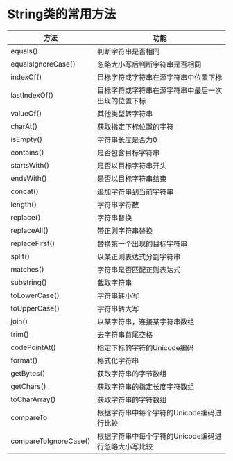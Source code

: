 # String类的常用方法

方法 | 功能
---|---
equals() | 判断字符串是否相同
equalsIgnoreCase() | 忽略大小写后判断字符串是否相同
indexOf()	| 目标字符或字符串在源字符串中位置下标
lastIndexOf()	| 目标字符或字符串在源字符串中最后一次出现的位置下标
valueOf()	| 其他类型转字符串
charAt()	| 获取指定下标位置的字符
isEmpty() |	字符串长度是否为0
contains() | 是否包含目标字符串
startsWith() | 是否以目标字符串开头
endsWith() | 是否以目标字符串结束
concat() |	追加字符串到当前字符串
length() | 字符串字符数
replace() | 字符串替换
replaceAll() | 带正则字符串替换
replaceFirst() | 替换第一个出现的目标字符串
split() | 以某正则表达式分割字符串
matches() | 字符串是否匹配正则表达式
substring() | 截取字符串
toLowerCase() | 字符串转小写
toUpperCase() | 字符串转大写
join() | 以某字符串，连接某字符串数组
trim() | 去字符串首尾空格
codePointAt() |	指定下标的字符的Unicode编码
format() | 格式化字符串
getBytes() | 获取字符串的字节数组
getChars() | 获取字符串的指定长度字符数组
toCharArray() | 获取字符串的字符数组
compareTo | 根据字符串中每个字符的Unicode编码进行比较
compareToIgnoreCase() | 根据字符串中每个字符的Unicode编码进行忽略大小写比较
